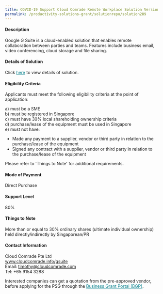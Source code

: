 ```yaml
---
title: COVID-19 Support Cloud Comrade Remote Workplace Solution Version 1.0 - Business (Google G Suite)
permalink: /productivity-solutions-grant/solutionrepo/solution289
---
```


#### Description

Google G Suite is a cloud-enabled solution that enables remote collaboration between parties and teams. Features include business email, video conferencing, cloud storage and file sharing.   


#### Details of Solution

Click <a href='https://gb-assist-staging.netlify.app/images/psg/Cloud_Comrade_Remote_Working_Covid_Annex_3_Part_2.pdf' style='color:#037e8a'>here</a> to view details of solution.

#### Eligibility Criteria

Applicants must meet the following eligibility criteria at the point of application:

a) must be a SME <br>
b) must be registered in Singapore <br>
c) must have 30% local shareholding ownership criteria <br>
d) purchase/lease of the equipment must be used in Singapore <br>
e) must not have:
- Made any payment to a supplier, vendor or third party in relation to the purchase/lease of the equipment
- Signed any contract with a supplier, vendor or third party in relation to the purchase/lease of the equipment

Please refer to 'Things to Note' for additional requirements.

#### Mode of Payment
Direct Purchase

#### Support Level
80%

#### Things to Note
More than or equal to 30% ordinary shares (ultimate individual ownership) held directly/indirectly by Singaporean/PR

#### Contact Information
Cloud Comrade Pte Ltd<br>www.cloudcomrade.info/gsuite<br>Email: timothy@cloudcomrade.com<br>Tel: +65 9154 3288

Interested companies can get a quotation from the pre-approved vendor, before applying for the PSG through the <a target='_blank' style='color:#037e8a' href='https://www.businessgrants.gov.sg/'>Business Grant Portal (BGP)</a>.
